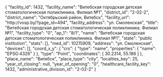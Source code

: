 {
    "facility_id": 1432,
    "facility_name": "Витебская городская детская стоматологическая поликлиника. Филиал №1",
    "district_id": "2-02-2",
    "district_name": "Октябрьский район, Витебск",
    "facility_url": "http:\/\/vosp.by\/?page_id=494",
    "facility_address": "ул. Смоленская",
    "title": "Витебская городская детская стоматологическая поликлиника. Филиал №1",
    "facility_type": "0",
    "ap_1": "8\/1",
    "name": "Витебская городская детская стоматологическая поликлиника. Филиал №1",
    "state": "public institution",
    "stats": [],
    "med_id": 10215909,
    "address": "ул. Смоленская",
    "devices": [],
    "coord_x_y": {
        "crs": {
            "type": "name",
            "properties": {
                "name": "EPSG:4326"
            }
        },
        "type": "Point",
        "coordinates": [
            30.2314,
            55.186
        ]
    },
    "place_name": "Витебск",
    "place_type": "city",
    "localties_key": 25,
    "year_of_closing": null,
    "year_of_opening": "0",
    "healthcare_facility_key": 1432,
    "administrative_division_id": "2-02-2"
}